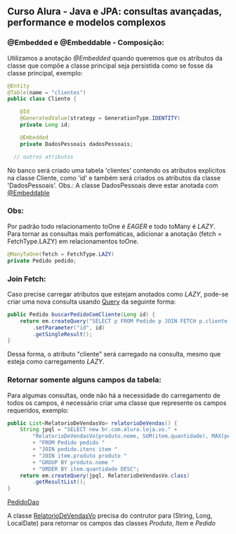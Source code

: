 ## Curso Alura - Java e JPA: consultas avançadas, performance e modelos complexos

### @Embedded e @Embeddable - Composição:
Utilizamos a anotação *@Embedded* quando queremos que os atributos da classe que compõe a classe principal seja persistida como se fosse da classe principal, exemplo:
```java
@Entity
@Table(name = "clientes")
public class Cliente {

    @Id
	@GeneratedValue(strategy = GenerationType.IDENTITY)
	private Long id;

	@Embedded
	private DadosPessoais dadosPessoais;

  // outros atributos
```
No banco será criado uma tabela 'clientes' contendo os atributos explícitos na classe Cliente, como 'id' e também será criados os atributos da classe 'DadosPessoais'.
Obs.: A classe DadosPessoais deve estar anotada com [@Embeddable](https://github.com/Minoru-Yamazaki/Curso-JPA-consultas-avancadas-performance-modelos-complexos/blob/master/src/main/java/br/com/alura/loja/modelo/DadosPessoais.java)

### Obs:
Por padrão todo relacionamento toOne é *EAGER* e todo toMany é *LAZY*. Para tornar as consultas mais perfomáticas, adicionar a anotação (fetch = FetchType.LAZY) em relacionamentos toOne.
```java
@ManyToOne(fetch = FetchType.LAZY)
private Pedido pedido;
```

### Join Fetch:
Caso precise carregar atributos que estejam anotados como *LAZY*, pode-se criar uma nova consulta usando [Query](https://github.com/Minoru-Yamazaki/Curso-JPA-consultas-avancadas-performance-modelos-complexos/blob/master/src/main/java/br/com/alura/loja/dao/PedidoDao.java) da seguinte forma:
```java
public Pedido buscarPedidoComCliente(Long id) {
    return em.createQuery("SELECT p FROM Pedido p JOIN FETCH p.cliente WHERE p.id = :id", Pedido.class)
        .setParameter("id", id)
        .getSingleResult();
}
```
Dessa forma, o atributo "cliente" será carregado na consulta, mesmo que esteja como carregamento *LAZY*.

### Retornar somente alguns campos da tabela:
Para algumas consultas, onde não há a necessidade do carregamento de todos os campos, é necessário criar uma classe que represente os campos requeridos, exemplo:
```java
public List<RelatorioDeVendasVo> relatorioDeVendas() {
    String jpql = "SELECT new br.com.alura.loja.vo." +
        "RelatorioDeVendasVo(produto.nome, SUM(item.quantidade), MAX(pedido.data)) "
        + "FROM Pedido pedido "
        + "JOIN pedido.itens item "
        + "JOIN item.produto produto "
        + "GROUP BY produto.nome "
        + "ORDER BY item.quantidade DESC";
    return em.createQuery(jpql, RelatorioDeVendasVo.class)
        .getResultList();
}
```
[PedidoDao](https://github.com/Minoru-Yamazaki/Curso-JPA-consultas-avancadas-performance-modelos-complexos/blob/master/src/main/java/br/com/alura/loja/dao/PedidoDao.java)

A classe [RelatorioDeVendasVo](https://github.com/Minoru-Yamazaki/Curso-JPA-consultas-avancadas-performance-modelos-complexos/blob/master/src/main/java/br/com/alura/loja/vo/RelatorioDeVendasVo.java) precisa do contrutor para (String, Long, LocalDate) para retornar os campos das classes *Produto*, *Item* e *Pedido* 
